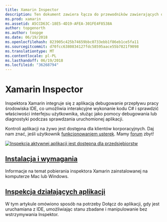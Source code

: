 ```yaml
---
title: Xamarin Inspector
description: Ten dokument zawiera łącza do przewodników zawierających opis sposobu instalowania i użyj Inspektora Xamarin, aby eksplorować i debugowania aplikacji.
ms.prod: xamarin
ms.assetid: A5CCD63C-18E5-4D19-AFEA-301FE4F8538A
author: topgenorth
ms.author: toopge
ms.date: 06/19/2018
ms.openlocfilehash: 823905c425b74659bbc0733ebb1f86eb1ce5fa11
ms.sourcegitcommit: d70fcc6380834127fdc58595aace55b7821f9098
ms.translationtype: MT
ms.contentlocale: pl-PL
ms.lasthandoff: 06/19/2018
ms.locfileid: "36268794"
---
```

# <a name="xamarin-inspector"></a>Xamarin Inspector

Inspektora Xamarin integruje się z aplikacją debugowanie przepływu pracy środowiska IDE, co umożliwia interakcyjne wykonanie kodu C# i sprawdzić właściwości interfejsu użytkownika, służąc jako pomocy debugowania lub diagnostyki podczas sprawdzania uruchomionej aplikacji.

Kontroli aplikacji na żywo jest dostępna dla klientów korporacyjnych. Daj nam znać, jeśli użytkownik [funkcjonowaniem usterek](~/tools/inspector/install.md#reporting-bugs). Mamy [forum](https://forums.xamarin.com/categories/inspector) zbyt!

[![](images/interactive-1.0.0-bike-inspect-3d-small.png "Inspekcja aktywnej aplikacji jest dostępna dla przedsiębiorstw")](images/interactive-1.0.0-bike-inspect-3d.png#lightbox)

## <a name="installation-and-requirementstoolsinspectorinstallmd"></a>[Instalacja i wymagania](~/tools/inspector/install.md)

Informacje na temat pobierania inspektora Xamarin zainstalowanej na komputerze Mac lub Windows.

## <a name="inspecting-live-applicationstoolsinspectorinspectmd"></a>[Inspekcja działających aplikacji](~/tools/inspector/inspect.md)

W tym artykule omówiono sposób na potrzeby Dołącz do aplikacji, gdy jest uruchamiana z IDE, umożliwiając stanu zbadane i manipulowanie bez wstrzymywania Inspektor.


